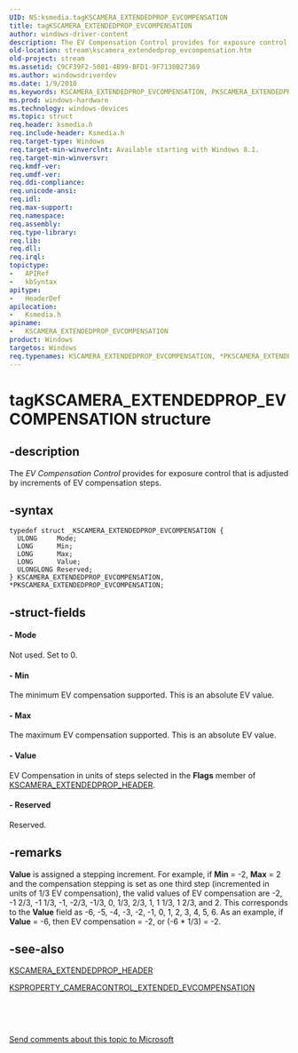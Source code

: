 ```yaml
---
UID: NS:ksmedia.tagKSCAMERA_EXTENDEDPROP_EVCOMPENSATION
title: tagKSCAMERA_EXTENDEDPROP_EVCOMPENSATION
author: windows-driver-content
description: The EV Compensation Control provides for exposure control that is adjusted by increments of EV compensation steps.
old-location: stream\kscamera_extendedprop_evcompensation.htm
old-project: stream
ms.assetid: C9CF39F2-5081-4B99-BFD1-9F7130B27369
ms.author: windowsdriverdev
ms.date: 1/9/2018
ms.keywords: KSCAMERA_EXTENDEDPROP_EVCOMPENSATION, PKSCAMERA_EXTENDEDPROP_EVCOMPENSATION, KSCAMERA_EXTENDEDPROP_EVCOMPENSATION structure [Streaming Media Devices], stream.kscamera_extendedprop_evcompensation, ksmedia/PKSCAMERA_EXTENDEDPROP_EVCOMPENSATION, PKSCAMERA_EXTENDEDPROP_EVCOMPENSATION structure pointer [Streaming Media Devices], tagKSCAMERA_EXTENDEDPROP_EVCOMPENSATION, *PKSCAMERA_EXTENDEDPROP_EVCOMPENSATION, ksmedia/KSCAMERA_EXTENDEDPROP_EVCOMPENSATION
ms.prod: windows-hardware
ms.technology: windows-devices
ms.topic: struct
req.header: ksmedia.h
req.include-header: Ksmedia.h
req.target-type: Windows
req.target-min-winverclnt: Available starting with Windows 8.1.
req.target-min-winversvr: 
req.kmdf-ver: 
req.umdf-ver: 
req.ddi-compliance: 
req.unicode-ansi: 
req.idl: 
req.max-support: 
req.namespace: 
req.assembly: 
req.type-library: 
req.lib: 
req.dll: 
req.irql: 
topictype:
-	APIRef
-	kbSyntax
apitype:
-	HeaderDef
apilocation:
-	Ksmedia.h
apiname:
-	KSCAMERA_EXTENDEDPROP_EVCOMPENSATION
product: Windows
targetos: Windows
req.typenames: KSCAMERA_EXTENDEDPROP_EVCOMPENSATION, *PKSCAMERA_EXTENDEDPROP_EVCOMPENSATION
---
```


# tagKSCAMERA_EXTENDEDPROP_EVCOMPENSATION structure


## -description


The <i>EV Compensation Control</i> provides for exposure control that is adjusted by increments of EV compensation steps.


## -syntax


````
typedef struct _KSCAMERA_EXTENDEDPROP_EVCOMPENSATION {
  ULONG     Mode;
  LONG      Min;
  LONG      Max;
  LONG      Value;
  ULONGLONG Reserved;
} KSCAMERA_EXTENDEDPROP_EVCOMPENSATION, *PKSCAMERA_EXTENDEDPROP_EVCOMPENSATION;
````


## -struct-fields




#### - Mode

Not used. Set to 0.


#### - Min

The minimum EV compensation supported. This is an absolute EV value.


#### - Max

The maximum EV compensation supported. This is an absolute EV value.


#### - Value

EV Compensation in units of steps  selected in the <b>Flags</b> member of <a href="..\ksmedia\ns-ksmedia-tagkscamera_extendedprop_header.md">KSCAMERA_EXTENDEDPROP_HEADER</a>.


#### - Reserved

Reserved.


## -remarks


<b>Value</b> is assigned a stepping increment. For example, if <b>Min</b> = -2, <b>Max</b> = 2 and the compensation stepping is set as one third step (incremented in units of 1/3 EV compensation), the valid values of EV compensation are -2, -1 2/3, -1 1/3, -1, -2/3, -1/3, 0, 1/3, 2/3, 1, 1 1/3, 1 2/3, and 2.  This corresponds to the <b>Value</b> field as -6, -5, -4, -3, -2, -1, 0, 1, 2, 3, 4, 5, 6. As an example, if  <b>Value</b> = -6, then EV compensation = -2, or (-6 * 1/3) = -2.



## -see-also

<a href="..\ksmedia\ns-ksmedia-tagkscamera_extendedprop_header.md">KSCAMERA_EXTENDEDPROP_HEADER</a>

<a href="https://msdn.microsoft.com/library/windows/hardware/dn567572">KSPROPERTY_CAMERACONTROL_EXTENDED_EVCOMPENSATION</a>

 

 

<a href="mailto:wsddocfb@microsoft.com?subject=Documentation%20feedback [stream\stream]:%20KSCAMERA_EXTENDEDPROP_EVCOMPENSATION structure%20 RELEASE:%20(1/9/2018)&amp;body=%0A%0APRIVACY STATEMENT%0A%0AWe use your feedback to improve the documentation. We don't use your email address for any other purpose, and we'll remove your email address from our system after the issue that you're reporting is fixed. While we're working to fix this issue, we might send you an email message to ask for more info. Later, we might also send you an email message to let you know that we've addressed your feedback.%0A%0AFor more info about Microsoft's privacy policy, see http://privacy.microsoft.com/en-us/default.aspx." title="Send comments about this topic to Microsoft">Send comments about this topic to Microsoft</a>

